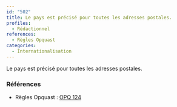 ```yaml
---
id: "502"
title: Le pays est précisé pour toutes les adresses postales.
profiles:
  - Rédactionnel
references:
  - Règles Opquast
categories:
  - Internationalisation
---
```


Le pays est précisé pour toutes les adresses postales.

### Références

*   Règles Opquast : [OPQ 124](https://checklists.opquast.com/fr/assurance-qualite-web/le-pays-est-precise-pour-toutes-les-adresses-postales)
